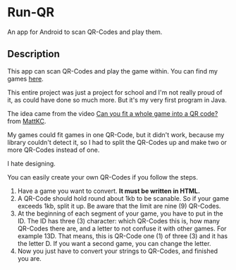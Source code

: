 # Run-QR
An app for Android to scan QR-Codes and play them.

## Description
This app can scan QR-Codes and play the game within. You can find my games [here](https://github.com/qwystal/QR-Codes).

This entire project was just a project for school and I'm not really proud of it, as could have done so much more. But it's my very first program in Java.

The idea came from the video [Can you fit a whole game into a QR code?](https://www.youtube.com/watch?v=ExwqNreocpg) from [MattKC](https://www.youtube.com/@MattKC).

My games could fit games in one QR-Code, but it didn't work, because my library couldn't detect it, so I had to split the QR-Codes up and make two or more QR-Codes instead of one.

I hate designing.

You can easily create your own QR-Codes if you follow the steps.

1. Have a game you want to convert. __It must be written in HTML.__
2. A QR-Code should hold round about 1kb to be scanable. So if your game exceeds 1kb, split it up. Be aware that the limit are nine (9) QR-Codes.
3. At the beginning of each segment of your game, you have to put in the ID. The ID has three (3) character: which QR-Codes this is, how many QR-Codes there are, and a letter to not confuse it with other games. For example 13D. That means, this is QR-Code one (1) of three (3) and it has the letter D. If you want a second game, you can change the letter.
4. Now you just have to convert your strings to QR-Codes, and finished you are.
